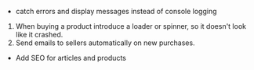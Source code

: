 * catch errors and display messages instead of console logging
1. When buying a product introduce a loader or spinner, so it doesn't look like it crashed.
2. Send emails to sellers automatically on new purchases.



- Add SEO for articles and products